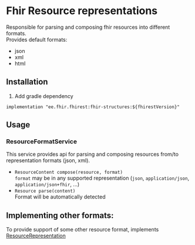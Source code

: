 # Fhir Resource representations
Responsible for parsing and composing fhir resources into different formats.  
Provides default formats:
* json
* xml
* html

## Installation
1. Add gradle dependency
```
implementation "ee.fhir.fhirest:fhir-structures:${fhirestVersion}"
```

## Usage
### ResourceFormatService
This service provides api for parsing and composing resources from/to representation formats (json, xml).

* `ResourceContent compose(resource, format)`  
  `format` may be in any supported representation (`json`, `application/json`, `application/json+fhir`, ...)
* `Resource parse(content)`  
   Format will be automatically detected


## Implementing other formats:
To provide support of some other resource format, implements [ResourceRepresentation](./src/main/java/ee/fhir/fhirest/structure/api/ResourceRepresentation.java)




